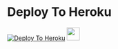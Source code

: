 
# Deploy To Heroku

[![Deploy To Heroku](https://www.herokucdn.com/deploy/button.svg)](https://heroku.com/deploy?template=https://github.com/govinda699/rest-)
<a href="https://dashboard.heroku.com/new?template=https://github.com/govinda699/rest-/)">
     <img height="30px" src="https://img.shields.io/badge/Deploy%20To%20Heroku-blueviolet?style=for-the-badge&logo=heroku">
  </a>

